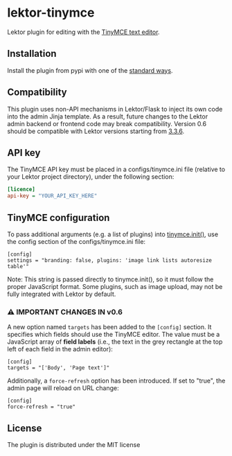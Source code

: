 # lektor-tinymce
Lektor plugin for editing with the [TinyMCE text editor](https://www.tiny.cloud/features).

## Installation
Install the plugin from pypi with one of the [standard ways](https://www.getlektor.com/docs/plugins/).

## Compatibility
This plugin uses non-API mechanisms in Lektor/Flask to inject its own code into the admin Jinja template. As a result, future changes to the Lektor admin backend or frontend code may break compatibility.
Version 0.6 should be compatible with Lektor versions starting from [3.3.6](https://github.com/lektor/lektor/releases/tag/v3.3.6).

## API key
The TinyMCE API key must be placed in a configs/tinymce.ini file (relative to your Lektor project directory), under the following section:
```ini
[licence]
api-key = "YOUR_API_KEY_HERE"
```

## TinyMCE configuration
To pass additional arguments (e.g. a list of plugins) into [tinymce.init()](https://www.tiny.cloud/docs/configure/integration-and-setup/), use the config section of the configs/tinymce.ini file:
```
[config]
settings = "branding: false, plugins: 'image link lists autoresize table'"
```

Note: This string is passed directly to tinymce.init(), so it must follow the proper JavaScript format.
Some plugins, such as image upload, may not be fully integrated with Lektor by default.

### ⚠️ IMPORTANT CHANGES IN v0.6

A new option named `targets` has been added to the `[config]` section. It specifies which fields should use the TinyMCE editor. The value must be a JavaScript array of **field labels** (i.e., the text in the grey rectangle at the top left of each field in the admin editor):
```
[config]
targets = "['Body', 'Page text']"
```

Additionally, a `force-refresh` option has been introduced. If set to "true", the admin page will reload on URL change:
```
[config]
force-refresh = "true"
```

## License
The plugin is distributed under the MIT license
